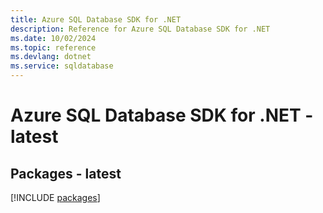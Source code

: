 ```yaml
---
title: Azure SQL Database SDK for .NET
description: Reference for Azure SQL Database SDK for .NET
ms.date: 10/02/2024
ms.topic: reference
ms.devlang: dotnet
ms.service: sqldatabase
---
```

# Azure SQL Database SDK for .NET - latest
## Packages - latest
[!INCLUDE [packages](sql-database-index.md)]